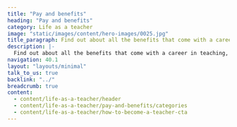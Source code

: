 ```yaml
---
title: "Pay and benefits"
heading: "Pay and benefits"
category: Life as a teacher
image: "static/images/content/hero-images/0025.jpg"
title_paragraph: Find out about all the benefits that come with a career in teaching. 
description: |-
  Find out about all the benefits that come with a career in teaching, including pay, pensions and career progression.
navigation: 40.1
layout: "layouts/minimal"
talk_to_us: true
backlink: "../"
breadcrumb: true
content:
  - content/life-as-a-teacher/header
  - content/life-as-a-teacher/pay-and-benefits/categories
  - content/life-as-a-teacher/how-to-become-a-teacher-cta
---
```

